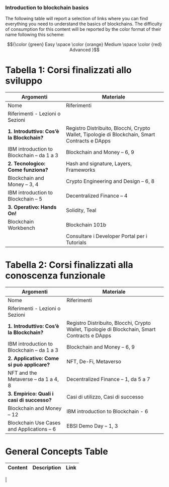 ### Introduction to blockchain basics

The following table will report a selection of links where you can find everything you need to understand the basics of blockchains.
The difficulty of consumption for this content will be reported by the color format of their name following this scheme:

$${\color {green} Easy  \space \color {orange} Medium \space \color {red} Advanced }$$

# Tabella 1: Corsi finalizzati allo sviluppo

| Argomenti                                 | Materiale                                                                                      |
| ----------------------------------------- | ---------------------------------------------------------------------------------------------- |
| Nome                                      | Riferimenti                                                                                    |
| Riferimenti - Lezioni o Sezioni           |                                                                                                |
| **1. Introduttivo: Cos’è la Blockchain?** | Registro Distribuito, Blocchi, Crypto Wallet, Tipologie di Blockchain, Smart Contracts e DApps |
| IBM introduction to Blockchain – da 1 a 3 | Blockchain and Money – 6, 9                                                                    |
| **2. Tecnologico: Come funziona?**        | Hash and signature, Layers, Frameworks                                                         |
| Blockchain and Money – 3, 4               | Crypto Engineering and Design – 6, 8                                                           |
| IBM introduction to Blockchain – 5        | Decentralized Finance – 4                                                                      |
| **3. Operativo: Hands On!**               | Solidity, Teal                                                                                 |
| Blockchain Workbench                      | Blockchain 101b                                                                                |
|                                           | Consultare i Developer Portal per i Tutorials                                                  |

# Tabella 2: Corsi finalizzati alla conoscenza funzionale

| Argomenti                                  | Materiale                                                                                      |
| ------------------------------------------ | ---------------------------------------------------------------------------------------------- |
| Nome                                       | Riferimenti                                                                                    |
| Riferimenti - Lezioni o Sezioni            |                                                                                                |
| **1. Introduttivo: Cos’è la Blockchain?**  | Registro Distribuito, Blocchi, Crypto Wallet, Tipologie di Blockchain, Smart Contracts e DApps |
| IBM introduction to Blockchain – da 1 a 3  | Blockchain and Money – 6, 9                                                                    |
| **2. Applicativo: Come si può applicare?** | NFT, De-Fi, Metaverso                                                                          |
| NFT and the Metaverse – da 1 a 4, 8        | Decentralized Finance – 1, da 5 a 7                                                            |
| **3. Empirico: Quali i casi di successo?** | Casi di utilizzo, Casi di successo                                                             |
| Blockchain and Money – 12                  | IBM introduction to Blockchain - 6                                                             |
| Blockchain Use Cases and Applications – 6  | EBSI Demo Day – 1, 3                                                                           |

<!--
General concepts Table

Blockchain meaning, distributed ledger, why and how, consensus mechanism, SMR protocols, CAP theorem,
Asymmetric crypthography, Elliptic curves, RSA, Merkle Trees...



Bitcoin
How it works...

Ethereum
How it works...
 -->

# General Concepts Table

| Content | Description | Link |
| ------- | ----------- | ---- |

|
